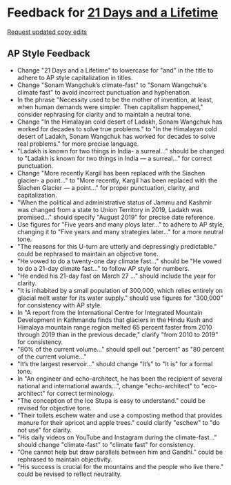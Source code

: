 # Feedback for [21 Days and a Lifetime](https://shivangibishnoi.github.io/ladakh/)

[Request updated copy edits](https://github.com/jsoma/data-studio-projects-2024/issues/new/choose)

## AP Style Feedback

- Change "21 Days and a Lifetime" to lowercase for "and" in the title to adhere to AP style capitalization in titles.
- Change "Sonam Wangchuk’s climate-fast" to "Sonam Wangchuk's climate fast" to avoid incorrect punctuation and hyphenation.
- In the phrase "Necessity used to be the mother of invention, at least, when human demands were simpler. Then capitalism happened," consider rephrasing for clarity and to maintain a neutral tone.
- Change "In the Himalayan cold desert of Ladakh, Sonam Wangchuk has worked for decades to solve true problems." to "In the Himalayan cold desert of Ladakh, Sonam Wangchuk has worked for decades to solve real problems." for more precise language.
- "Ladakh is known for two things in India- a surreal..." should be changed to "Ladakh is known for two things in India — a surreal..." for correct punctuation.
- Change "More recently Kargil has been replaced with the Siachen glacier- a point..." to "More recently, Kargil has been replaced with the Siachen Glacier — a point..." for proper punctuation, clarity, and capitalization.
- "When the political and administrative status of Jammu and Kashmir was changed from a state to Union Territory in 2019, Ladakh was promised..." should specify "August 2019" for precise date reference.
- Use figures for "Five years and many ploys later..." to adhere to AP style, changing it to "Five years and many strategies later..." for a more neutral tone.
- "The reasons for this U-turn are utterly and depressingly predictable." could be rephrased to maintain an objective tone.
- "He vowed to do a twenty-one day climate fast..." should be "He vowed to do a 21-day climate fast..." to follow AP style for numbers.
- "He ended his 21-day fast on March 27 ..." should include the year for clarity.
- "It is inhabited by a small population of 300,000, which relies entirely on glacial melt water for its water supply." should use figures for "300,000" for consistency with AP style.
- In "A report from the International Centre for Integrated Mountain Development in Kathmandu finds that glaciers in the Hindu Kush and Himalaya mountain range region melted 65 percent faster from 2010 through 2019 than in the previous decade," clarify "from 2010 to 2019" for consistency.
- "80% of the current volume..." should spell out "percent" as "80 percent of the current volume..."
- "It’s the largest reservoir..." should change "It’s" to "It is" for a formal tone.
- In "An engineer and echo-architect, he has been the recipient of several national and international awards...", change "echo-architect" to "eco-architect" for correct terminology.
- "The conception of the Ice Stupa is easy to understand." could be revised for objective tone.
- "Their toilets eschew water and use a composting method that provides manure for their apricot and apple trees." could clarify "eschew" to "do not use" for clarity.
- "His daily videos on YouTube and Instagram during the climate-fast..." should change "climate-fast" to "climate fast" for consistency.
- “One cannot help but draw parallels between him and Gandhi.” could be rephrased to maintain objectivity.
- "His success is crucial for the mountains and the people who live there." could be revised to reflect neutrality.